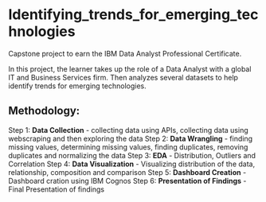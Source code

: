 # Identifying_trends_for_emerging_technologies
Capstone project to earn the IBM Data Analyst Professional Certificate.

In this project, the learner takes up the role of a Data Analyst with a global IT and Business Services firm. Then analyzes several datasets to help identify trends for emerging technologies. 


## Methodology:
Step 1: **Data Collection** - collecting data using APIs, collecting data using webscraping and then exploring the data
Step 2: **Data Wrangling** - finding missing values, determining missing values, finding duplicates, removing duplicates and normalizing the data
Step 3: **EDA** - Distribution, Outliers and Correlation
Step 4: **Data Visualization** - Visualizing distribution of the data, relationship, composition and comparison
Step 5: **Dashboard Creation** - Dashboard cration using IBM Cognos
Step 6: **Presentation of Findings** - Final Presentation of findings

